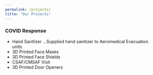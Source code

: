 ```yaml
---
permalink: /projects/
title: "Our Projects"
---
```



### COVID Response
* Hand Sanitizer
...Supplied hand sanitizer to Aeromedical Evacuation units
* 3D Printed Face Masks
* 3D Printed Face Shields
* CSAF/CMSAF Visit
* 3D Printed Door Openers




